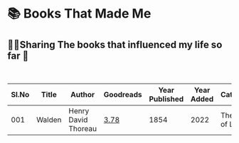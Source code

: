 
# 📚 Books That Made Me


<h2  align="left">
  🧗‍♂️Sharing The books that influenced my life so far 🧭
</h2>
<br>

|Sl.No| Title | Author | Goodreads | Year Published |Year Added | Category |  
|-----|-------|--------|-----------|----------------|-----------|----------| 
001| Walden | Henry David Thoreau | [3.78](https://www.goodreads.com/book/show/16902.Walden) | 1854 |2022|The Way of Life|

